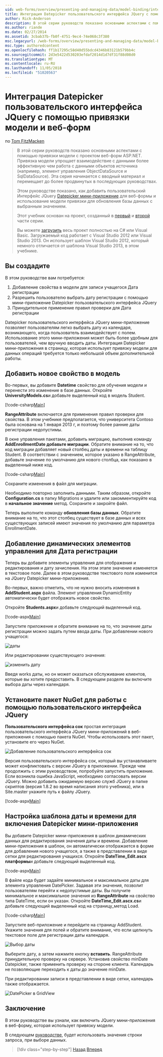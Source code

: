 ```yaml
---
uid: web-forms/overview/presenting-and-managing-data/model-binding/integrating-jquery-ui
title: Интеграция Datepicker пользовательского интерфейса JQuery с помощью привязки модели и веб-форм | Документация Майкрософт
author: Rick-Anderson
description: В этой серии руководств показано основными аспектами с помощью привязки модели с проектом веб-форм ASP.NET. Привязка модели позволяет взаимодействие с данными более прямой-...
ms.author: riande
ms.date: 02/27/2014
ms.assetid: 3cbab37b-fb0f-4751-9ec4-74e068c3f380
msc.legacyurl: /web-forms/overview/presenting-and-managing-data/model-binding/integrating-jquery-ui
msc.type: authoredcontent
ms.openlocfilehash: ff1b17295c58d40d55bdcd4346b83121b579bb4c
ms.sourcegitcommit: 2d3e5422d530203efdaf2014d1d7df31f88d08d0
ms.translationtype: MT
ms.contentlocale: ru-RU
ms.lasthandoff: 11/05/2018
ms.locfileid: "51020563"
---
```

<a name="integrating-jquery-ui-datepicker-with-model-binding-and-web-forms"></a>Интеграция Datepicker пользовательского интерфейса JQuery с помощью привязки модели и веб-форм
====================
по [Tom FitzMacken](https://github.com/tfitzmac)

> В этой серии руководств показано основными аспектами с помощью привязки модели с проектом веб-форм ASP.NET. Привязка модели упрощает взаимодействие с данными более эффективную чем работа с данными объектов источника (например, элемент управления ObjectDataSource и SqlDataSource). Эта серия начинается с вводный материал и перемещает до более продвинутых в последующих руководствах.
> 
> Этом руководстве показано, как добавить пользовательский Интерфейс JQuery [Datepicker мини-приложение](http://jqueryui.com/datepicker/) для веб-формы и использование модели привязки для обновления базы данных с выбранным значением.
> 
> Этот учебник основан на проект, созданный в [первый](retrieving-data.md) и [второй](updating-deleting-and-creating-data.md) части серии.
> 
> Вы можете [загрузить](https://go.microsoft.com/fwlink/?LinkId=286116) весь проект полностью на C# или Visual Basic. Загружаемый код работает с Visual Studio 2012 или Visual Studio 2013. Он использует шаблон Visual Studio 2012, который немного отличается от шаблона Visual Studio 2013, в этом учебнике.


## <a name="what-youll-build"></a>Вы создадите

В этом руководстве вам потребуется:

1. Добавление свойства в модели для записи учащегося Дата регистрации
2. Разрешить пользователю выбрать дату регистрации с помощью мини-приложение Datepicker пользовательского интерфейса JQuery
3. Принудительное применение правил проверки для Дата регистрации

Datepicker пользовательского интерфейса JQuery мини-приложение позволяет пользователям легко выбрать дату из календаря, возникающего, когда пользователь взаимодействует с полем. Использование этого мини-приложения может быть более удобным для пользователей, чем вручную вводить даты. Интеграция Datepicker мини-приложения в страницу, которая использует привязку модели для данных операций требуется только небольшой объем дополнительной работы.

## <a name="add-a-new-property-to-the-model"></a>Добавить новое свойство в модель

Во-первых, вы добавите **Datetime** свойство для обучения модели и перенести это изменение в базе данных. Откройте **UniversityModels.cs**и добавьте выделенный код в модель Student.

[!code-csharp[Main](integrating-jquery-ui/samples/sample1.cs?highlight=16-18)]

**RangeAttribute** включается для применения правил проверки для свойства. В этом учебнике предполагается, что университета Contoso была основана на 1 января 2013 г, и поэтому более ранние даты регистрации недопустимы.

В окне управления пакетами, добавить миграцию, выполнив команду **AddEnrollmentDate добавьте миграции**. Обратите внимание на то, что код миграции добавляет новый столбец даты и времени на таблицу Student. В соответствии с значением, которое указано в RangeAttribute, добавьте значение по умолчанию для нового столбца, как показано в выделенный ниже код.

[!code-csharp[Main](integrating-jquery-ui/samples/sample2.cs?highlight=11)]

Сохраните изменения в файл для миграции.

Необходимо повторно заполнить данными. Таким образом, откройте **Configuration.cs** в папку Migrations и удалите или закомментируйте код в **начальное значение** метод. Сохраните и закройте файл.

Теперь выполните команду **обновления базы данных**. Обратите внимание на то, что этот столбец существует в базе данных и всех существующих записей имеют значения по умолчанию для параметра EnrollmentDate.

## <a name="add-dynamic-controls-for-enrollment-date"></a>Добавление динамических элементов управления для Дата регистрации

Теперь вы добавите элементы управления для отображения и редактирования и дату зачисления. На этом этапе значение изменяется в текстовое поле. Далее в этом руководстве текстового поля изменится на JQuery Datepicker мини-приложения.

Во-первых, важно отметить, что не нужно вносить изменения в **AddStudent.aspx** файла. Элемент управления DynamicEntity автоматически будет отображать новое свойство.

Откройте **Students.aspx**и добавьте следующий выделенный код.

[!code-aspx[Main](integrating-jquery-ui/samples/sample3.aspx?highlight=13)]

Запустите приложение и обратите внимание на то, что значение даты регистрации можно задать путем ввода даты. При добавлении нового учащегося:

![даты](integrating-jquery-ui/_static/image1.png)

Или редактировании существующего значения:

![изменить дату](integrating-jquery-ui/_static/image2.png)

Введя works даты, но он может оказаться обслуживание клиентов, которые вы хотите предоставить. В следующем разделе вы включите выбора даты через календаря.

## <a name="install-nuget-package-to-work-with-jquery-ui"></a>Установите пакет NuGet для работы с помощью пользовательского интерфейса JQuery

**Пользовательского интерфейса сок** простая интеграция пользовательского интерфейса JQuery мини-приложений в веб-приложения с помощью пакета NuGet. Чтобы использовать этот пакет, установите его через NuGet.

![Добавление пользовательского интерфейса сок](integrating-jquery-ui/_static/image3.png)

Версия пользовательского интерфейса сок, который вы устанавливаете может конфликтовать с версии JQuery в приложении. Прежде чем продолжить с этим руководством, попробуйте запустить приложение. Если возникла ошибка JavaScript, необходимо согласовать версии JQuery. Можно добавить ожидаемую версию служб JQuery в папке скриптов (версия 1.8.2 во время написания этого учебника), или в Site.master укажите путь к файлу JQuery.

[!code-aspx[Main](integrating-jquery-ui/samples/sample4.aspx)]

## <a name="customize-datetime-template-to-include-datepicker-widget"></a>Настройка шаблона даты и времени для включения Datepicker мини-приложения

Вы добавите Datepicker мини-приложения в шаблон динамических данных для редактирования значения даты и времени. Добавление мини-приложения в шаблон, он автоматически отображается в форме для добавления нового учащегося, а также в представлении в виде сетки для редактирования учащихся. Откройте **DateTime\_Edit.ascx платформы**и добавьте следующий выделенный код.

[!code-aspx[Main](integrating-jquery-ui/samples/sample5.aspx?highlight=3)]

В файле кода будет задайте минимальное и максимальное даты для элемента управления DatePicker. Задавая эти значения, позволит пользователям перейти к недопустимые даты. Вы получите минимальное и максимальное значения из **RangeAttribute** на свойство типа DateTime, если он указан. Откройте **DateTime\_Edit.ascx.cs**и добавьте следующий выделенный код на страницу\_метод Load.

[!code-csharp[Main](integrating-jquery-ui/samples/sample6.cs?highlight=9-14)]

Запустите веб-приложение и перейдите на страницу AddStudent. Укажите значения для полей и обратите внимание, что если щелкнуть текстовое поле для регистрации даты календаря.

![Выбор даты](integrating-jquery-ui/_static/image4.png)

Выберите дату, а затем нажмите кнопку **вставить**. RangeAttribute принудительную проверку на сервере. Установив свойство minDate Datepicker, также применить проверку на стороне клиента. Календарь не позволяющие переходить к даты до значение minDate.

При редактировании записи в представлении в виде сетки, календарь также отображается.

![DatePicker в GridView](integrating-jquery-ui/_static/image5.png)

## <a name="conclusion"></a>Заключение

В этом руководстве вы узнали, как включить JQuery мини-приложения в веб-форму, которая использует привязку модели.

В следующем [руководстве](using-query-string-values-to-retrieve-data.md), будет использовать значения строки запроса, при выборе данных.

> [!div class="step-by-step"]
> [Назад](sorting-paging-and-filtering-data.md)
> [Вперед](using-query-string-values-to-retrieve-data.md)
